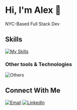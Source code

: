 # Hi, I'm Alex 👋
NYC-Based Full Stack Dev

## Skills
[![My Skills](https://skillicons.dev/icons?i=react,vite,express,js,html,css,sass)](https://skillicons.dev)

### Other tools & Technologies
![Others](https://skillicons.dev/icons?i=git,github,markdown,netlify,vscode)

## Connect With Me
[![Email](https://skillicons.dev/icons?i=gmail&theme=light)](mailto:alexandraperezny@gmail.com) [![LinkedIn](https://skillicons.dev/icons?i=linkedin)](https://www.linkedin.com/in/ap-alexandraperez/)
